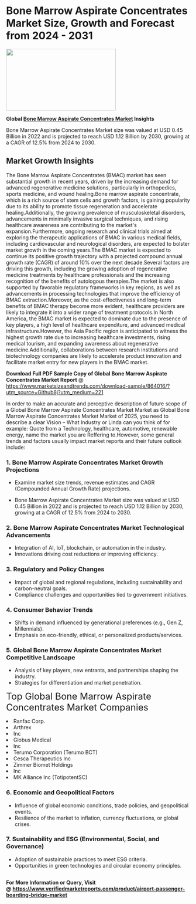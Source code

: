 <H1>Bone Marrow Aspirate Concentrates Market Size, Growth and Forecast from 2024 - 2031</H1><img class="aligncenter size-medium wp-image-584254" src="https://thirdeyenews.in/wp-content/uploads/2024/09/Global-Market-Research-300x168.jpeg" alt="" width="300" height="168" /><p><strong>Global&nbsp;<a href="https://www.marketsizeandtrends.com/download-sample/864016/?utm_source=Github8j?utm_medium=221">Bone Marrow Aspirate Concentrates Market</a> Insights</strong></p><p>Bone Marrow Aspirate Concentrates Market size was valued at USD 0.45 Billion in 2022 and is projected to reach USD 1.12 Billion by 2030, growing at a CAGR of 12.5% from 2024 to 2030.</p><p><h2>Market Growth Insights</h2> The Bone Marrow Aspirate Concentrates (BMAC) market has seen substantial growth in recent years, driven by the increasing demand for advanced regenerative medicine solutions, particularly in orthopedics, sports medicine, and wound healing.Bone marrow aspirate concentrate, which is a rich source of stem cells and growth factors, is gaining popularity due to its ability to promote tissue regeneration and accelerate healing.Additionally, the growing prevalence of musculoskeletal disorders, advancements in minimally invasive surgical techniques, and rising healthcare awareness are contributing to the market's expansion.Furthermore, ongoing research and clinical trials aimed at exploring the therapeutic applications of BMAC in various medical fields, including cardiovascular and neurological disorders, are expected to bolster market growth in the coming years.The BMAC market is expected to continue its positive growth trajectory with a projected compound annual growth rate (CAGR) of around 10% over the next decade.Several factors are driving this growth, including the growing adoption of regenerative medicine treatments by healthcare professionals and the increasing recognition of the benefits of autologous therapies.The market is also supported by favorable regulatory frameworks in key regions, as well as advancements in processing technologies that improve the efficiency of BMAC extraction.Moreover, as the cost-effectiveness and long-term benefits of BMAC therapy become more evident, healthcare providers are likely to integrate it into a wider range of treatment protocols.In North America, the BMAC market is expected to dominate due to the presence of key players, a high level of healthcare expenditure, and advanced medical infrastructure.However, the Asia Pacific region is anticipated to witness the highest growth rate due to increasing healthcare investments, rising medical tourism, and expanding awareness about regenerative medicine.Additionally, collaborations between research institutions and biotechnology companies are likely to accelerate product innovation and facilitate market entry for new players in the BMAC market.<p><span class=""><strong>Download Full PDF Sample Copy of Global Bone Marrow Aspirate Concentrates Market Report</strong> @ <a href="https://www.marketsizeandtrends.com/download-sample/864016/?utm_source=Github8j?utm_medium=221" target="_blank">https://www.marketsizeandtrends.com/download-sample/864016/?utm_source=Github8j?utm_medium=221</a></span></p><p>In order to make an accurate and perceptive description of future scope of a Global&nbsp;Bone Marrow Aspirate Concentrates Market Market as Global&nbsp;Bone Marrow Aspirate Concentrates Market Market of 2025, you need to describe a clear Vision &ndash; What Industry or Linda can you think of for example: Quote from a Technology, healthcare, automotive, renewable energy, name the market you are Reffering to.However, some general trends and factors usually impact market reports and their future outlook include:</p><h3>1.&nbsp;<strong>Bone Marrow Aspirate Concentrates Market Growth Projections</strong></h3><ul><li>Examine market size trends, revenue estimates and CAGR (Compounded Annual Growth Rate) projections.</li><li><p>Bone Marrow Aspirate Concentrates Market size was valued at USD 0.45 Billion in 2022 and is projected to reach USD 1.12 Billion by 2030, growing at a CAGR of 12.5% from 2024 to 2030.</p></li></ul><h3>2.&nbsp;<strong>Bone Marrow Aspirate Concentrates Market Technological Advancements</strong></h3><ul><li>Integration of AI, IoT, blockchain, or automation in the industry.</li><li>Innovations driving cost reductions or improving efficiency.</li></ul><h3>3.&nbsp;<strong>Regulatory and Policy Changes</strong></h3><ul><li>Impact of global and regional regulations, including sustainability and carbon-neutral goals.</li><li>Compliance challenges and opportunities tied to government initiatives.</li></ul><h3>4.&nbsp;<strong>Consumer Behavior Trends</strong></h3><ul><li>Shifts in demand influenced by generational preferences (e.g., Gen Z, Millennials).</li><li>Emphasis on eco-friendly, ethical, or personalized products/services.</li></ul><h3>5.&nbsp;<strong>Global Bone Marrow Aspirate Concentrates Market Competitive Landscape</strong></h3><ul><li>Analysis of key players, new entrants, and partnerships shaping the industry.</li><li>Strategies for differentiation and market penetration.</li></ul><p data-pm-slice="1 1 []"><span style="color: inherit; font-family: inherit; font-size: 25px;">Top Global Bone Marrow Aspirate Concentrates Market Companies</span></p><div class="" data-test-id=""><p><li>Ranfac Corp.</li><li> Arthrex</li><li> Inc</li><li> Globus Medical</li><li> Inc</li><li> Terumo Corporation (Terumo BCT)</li><li> Cesca Therapeutics Inc</li><li> Zimmer Biomet Holdings</li><li> Inc</li><li> MK Alliance Inc (TotipotentSC)</li></p></div><h3>6.&nbsp;<strong>Economic and Geopolitical Factors</strong></h3><ul><li>Influence of global economic conditions, trade policies, and geopolitical events.</li><li>Resilience of the market to inflation, currency fluctuations, or global crises.</li></ul><h3>7.&nbsp;<strong>Sustainability and ESG (Environmental, Social, and Governance)</strong></h3><ul><li>Adoption of sustainable practices to meet ESG criteria.</li><li>Opportunities in green technologies and circular economy principles.</li></ul><h2><strong style="font-size: 14px;">For More Information or Query, Visit @&nbsp;</strong><a style="background-color: #ffffff; font-size: 14px;" href="https://www.marketsizeandtrends.com/report/bone-marrow-aspirate-concentrates-market/" target="_blank">https://www.verifiedmarketreports.com/product/airport-passenger-boarding-bridge-market</a></h2>